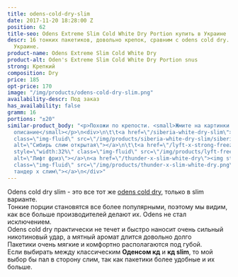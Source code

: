```yaml
---
title: odens-cold-dry-slim
date: 2017-11-20 18:28:00 Z
position: 62
title-seo: Odens Extreme Slim Cold White Dry Portion купить в Украине
descr: 16 тонких пакетиков, довольно крепок, сравним с odens cold dry. Отправка по
  Украине.
product-name: Odens Extreme Slim Cold White Dry
product-alt: Oden's Extreme Slim Cold White Dry Portion snus
strong: Крепкий
composition: Dry
price: 185
opt-price: 170
image: "/img/products/odens-cold-dry-slim.png"
availability-descr: Под заказ
has_availability: false
gramm: 16
portions: "±20"
similar-product_body: "<p>Похожи по крепости. <small>Жмите на картинки и читайте полное
  описание</small></p>\n<div>\n\t\t<a href=\"/siberia-white-dry-slim\"><img style=\"width:32%\"
  class=\"img-fluid\" src=\"/img/products/siberia-white-dry-slim/siberia-slim-open-and-brown.jpg\"
  alt=\"Сибирь слим открытая\"></a>\n\t\t<a href=\"/lyft-x-strong-freeze-slim-white\"><img
  style=\"width:32%\" class=\"img-fluid\" src=\"/img/products/lyft-freeze/lyft-freeze-open.jpg\"
  alt=\"Лифт фриз\"></a>\n<a href=\"/thunder-x-slim-white-dry\"><img style=\"width:32%\"
  class=\"img-fluid\" src=\"/img/products/thunder-x-slim-white-dry.png\" alt=\"Снюс
  тандер х слим\"></a>\n</div>"
---
```


Odens cold dry slim - это все тот же [odens cold dry](/odens-cold-dry), только в slim варианте.<br>
Тонкие порции становятся все более популярными, поэтому мы видим, как все больше производителей делают их. Odens не стал исключением.<br>
Odens cold dry практически не течет и быстро наносит очень сильный никотиновый удар, а мятный аромат длится довольно долго<br>
Пакетики очень мягкие и комфортно располагаются под губой.<br>
Если выбирать между классическим **Оденсом кд** и **кд slim**, то мой выбор бы пал в сторону слим, так как пакетики более удобные и их больше.

